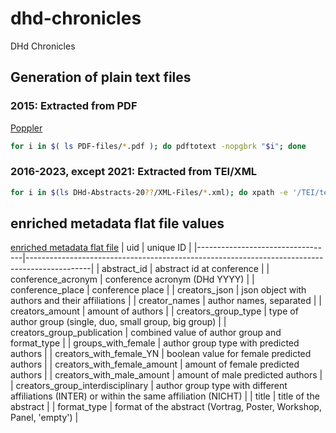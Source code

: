 # dhd-chronicles
DHd Chronicles


## Generation of plain text files

### 2015: Extracted from PDF


[Poppler](https://poppler.freedesktop.org)

```sh
for i in $( ls PDF-files/*.pdf ); do pdftotext -nopgbrk "$i"; done
```

### 2016-2023, except 2021: Extracted from TEI/XML

```sh
for i in $(ls DHd-Abstracts-20??/XML-Files/*.xml); do xpath -e '/TEI/text//text()' "$i" > "$i".txt; done
```

## enriched metadata flat file values
[enriched metadata flat file](/data/metadata_dhd_all_enr.csv)
| uid                              | unique ID                                                                                    |
|----------------------------------|----------------------------------------------------------------------------------------------|
| abstract_id                      | abstract id at conference                                                                    |
| conference_acronym               | conference acronym (DHd YYYY)                                                                |
| conference_place                 | conference place                                                                             |
| creators_json                    | json object with authors and their affiliations                                              |
| creator_names                    | author names, separated                                                                      |
| creators_amount                  | amount of authors                                                                            |
| creators_group_type              | type of author group (single, duo, small group, big group)                                   |
| creators_group_publication       | combined value of author group and format_type                                               |
| groups_with_female               | author group type with predicted authors                                                     |
| creators_with_female_YN          | boolean value for female predicted authors                                                   |
| creators_with_female_amount      | amount of female predicted authors                                                           |
| creators_with_male_amount        | amount of male predicted authors                                                             |
| creators_group_interdisciplinary | author group type with different affiliations (INTER) or within the same affiliation (NICHT) |
| title                            | title of the abstract                                                                        |
| format_type                      | format of the abstract (Vortrag, Poster, Workshop, Panel, 'empty')                           |